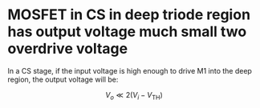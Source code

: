 # MOSFET in CS in deep triode region has output voltage much small two overdrive voltage

In a CS stage, if the input voltage is high enough to drive M1 into the deep region, the output voltage will be:

$$
V_o\ll 2\left(V_i-V_\mathrm{TH}\right)
$$